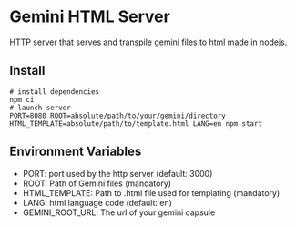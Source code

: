 # Gemini HTML Server

HTTP server that serves and transpile gemini files to html made in nodejs.

## Install

```
# install dependencies
npm ci
# launch server
PORT=8080 ROOT=absolute/path/to/your/gemini/directory HTML_TEMPLATE=absolute/path/to/template.html LANG=en npm start
```

## Environment Variables

* PORT: port used by the http server (default: 3000)
* ROOT: Path of Gemini files (mandatory)
* HTML_TEMPLATE: Path to .html file used for templating (mandatory)
* LANG: html language code (default: en)
* GEMINI_ROOT_URL: The url of your gemini capsule

